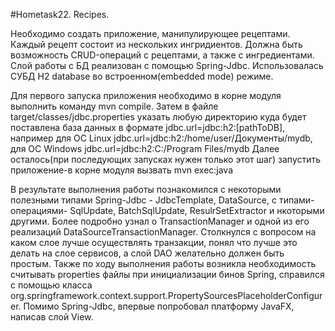 #Hometask22. Recipes.

Необходимо создать приложение, манипулирующее рецептами. Каждый рецепт состоит из нескольких ингридиентов. Должна быть возможность
CRUD-операций с рецептами, а также с ингредиентами. Слой работы с БД реализован с помощью Spring-Jdbc. Использовалась СУБД H2 database
во встроенном(embedded mode) режиме.

Для первого запуска приложения необходимо в корне модуля выполнить команду mvn compile. Затем в файле target/classes/jdbc.properties
указать любую директорию куда будет поставлена база данных в формате jdbc.url=jdbc:h2:[pathToDB], например для ОС Linux
jdbc.url=jdbc:h2:/home/user/Документы/mydb, для ОС Windows jdbc.url=jdbc:h2:C:/Program Files/mydb
Далее осталось(при последующих запусках нужен только этот шаг) запустить приложение-в корне модуля вызвать mvn exec:java



В результате выполнения работы познакомился с некоторыми полезными типами Spring-Jdbc - JdbcTemplate, DataSource, с типами-операциями-
SqlUpdate, BatchSqlUpdate, ResulrSetExtractor и нкоторыми другими. Более подробно узнал о TransactionManager и одной из его реализаций
DataSourceTransactionManager. Столкнулся с вопросом на каком слое лучше осуществлять транзакции, понял что лучше это делать
на слое сервисов, а слой DAO желательно должен быть простым. Также по ходу выполнения работы возникла необходимость считывать
properties файлы при инициализации бинов Spring, справился с помощью класса org.springframework.context.support.PropertySourcesPlaceholderConfigurer.
Помимо Spring-Jdbc, впервые попробовал платформу JavaFX, написав слой View.
